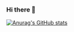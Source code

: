 ### Hi there 👋
[![Anurag's GitHub stats](https://github-readme-stats.vercel.app/api?username=km6293)](https://github.com/km6293/github-readme-stats)
<!--
**km6293/km6293** is a ✨ _special_ ✨ repository because its `README.md` (this file) appears on your GitHub profile.

Here are some ideas to get you started:

- 🔭 I’m currently working on ...
- 🌱 I’m currently learning ...
- 👯 I’m looking to collaborate on ...
- 🤔 I’m looking for help with ...
- 💬 Ask me about ...
- 📫 How to reach me: ...
- 😄 Pronouns: ...
- ⚡ Fun fact: ...
-->
